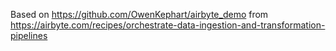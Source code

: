 Based on https://github.com/OwenKephart/airbyte_demo from  https://airbyte.com/recipes/orchestrate-data-ingestion-and-transformation-pipelines